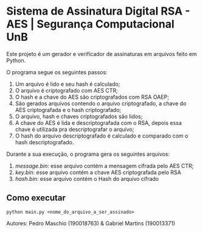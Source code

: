 # Sistema de Assinatura Digital RSA - AES | Segurança Computacional UnB

Este projeto é um gerador e verificador de assinaturas em arquivos feito em Python.

O programa segue os seguintes passos:
1. Um arquivo é lido e seu hash é calculado;
2. O arquivo é criptografado com AES CTR;
3. O hash e a chave do AES são criptografados com RSA OAEP;
4. São gerados arquivos contendo o arquivo criptografado, a chave do AES criptografada e o hash criptografado;
5. O arquivo, hash e chaves criptografados são lidos;
6. A chave do AES é lida e descriptografada com o RSA, depois essa chave é utilizada pra descriptografar o arquivo;
7. O hash do arquivo descriptografado é calculado e comparado com o hash descriptografado.

Durante a sua execução, o programa gera os seguintes arquivos:

1. *message.bin*: esse arquivo contém a mensagem cifrada pelo AES CTR;
2. *key.bin*: esse arquivo contém a chave AES criptografada pelo RSA
3. *hash.bin*: esse arquivo contém o Hash do arquivo cifrado

## Como executar
```
python main.py <nome_do_arquivo_a_ser_assinado>
```

Autores: Pedro Maschio (190018763) & Gabriel Martins (190013371)